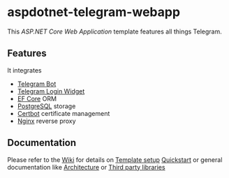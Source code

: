 # aspdotnet-telegram-webapp

This *ASP.NET Core Web Application* template features all
things Telegram. 

## Features

It integrates

- [Telegram Bot](https://core.telegram.org/bots)
- [Telegram Login Widget](https://core.telegram.org/widgets/login)
- [EF Core](https://docs.microsoft.com/en-us/ef/core/) ORM
- [PostgreSQL](https://www.postgresql.org) storage
- [Certbot](https://certbot.eff.org) certificate management
- [Nginx](https://www.nginx.com) reverse proxy

## Documentation

Please refer to the 
[Wiki](https://github.com/pillepalle1/aspdotnet-telegram-webapp/wiki)
for details on 
[Template setup](https://github.com/pillepalle1/aspdotnet-telegram-webapp/wiki/Template)
[Quickstart](https://github.com/pillepalle1/aspdotnet-telegram-webapp/wiki/Quickstart)
or general documentation like
[Architecture](https://github.com/pillepalle1/aspdotnet-telegram-webapp/wiki/Architecture)
or
[Third party libraries](https://github.com/pillepalle1/aspdotnet-telegram-webapp/wiki/used-libs)
